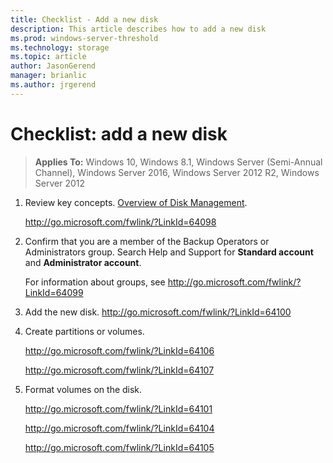 ```yaml
---
title: Checklist - Add a new disk
description: This article describes how to add a new disk
ms.prod: windows-server-threshold 
ms.technology: storage 
ms.topic: article 
author: JasonGerend 
manager: brianlic 
ms.author: jrgerend 
---
```


# Checklist: add a new disk

> **Applies To:** Windows 10, Windows 8.1, Windows Server (Semi-Annual Channel), Windows Server 2016, Windows Server 2012 R2, Windows Server 2012


1. Review key concepts. 
[Overview of Disk Management](overview-of-disk-management.md). <p>http://go.microsoft.com/fwlink/?LinkId=64098

2. Confirm that you are a member of the Backup Operators or Administrators group. Search Help and Support for **Standard account** and **Administrator account**. 

    For information about groups, see http://go.microsoft.com/fwlink/?LinkId=64099 

3. Add the new disk. 
    http://go.microsoft.com/fwlink/?LinkId=64100

4. Create partitions or volumes. <p>http://go.microsoft.com/fwlink/?LinkId=64106</p> <p>http://go.microsoft.com/fwlink/?LinkId=64107</p> 

5. Format volumes on the disk. <p>http://go.microsoft.com/fwlink/?LinkId=64101 <p>http://go.microsoft.com/fwlink/?LinkId=64104</p> <p>http://go.microsoft.com/fwlink/?LinkId=64105</p>